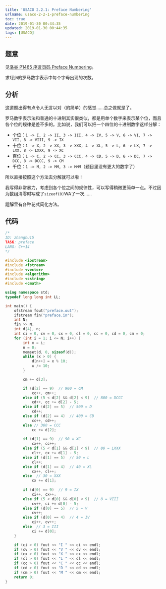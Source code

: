 ```yaml
---
title: 'USACO 2.2.1: Preface Numbering'
urlname: usaco-2-2-1-preface-numbering
toc: true
date: 2019-01-30 00:44:35
updated: 2019-01-30 00:44:35
tags: [USACO]
---
```


## 题意

见[洛谷 P1465 序言页码 Preface Numbering](https://www.luogu.org/problemnew/show/P1465)。

求1到`N`的罗马数字表示中每个字母出现的次数。

## 分析

这道题出得有点令人无言以对（的简单）的感觉……总之做就是了。

罗马数字表示法和普通的十进制其实很类似，都是用单个数字来表示某个位，而且各个位的规律是差不多的。比如说，我们可以把一个四位的十进制数字这样分解：

* 个位：`1 -> I, 2 -> II, 3 -> III, 4 -> IV, 5 -> V, 6 -> VI, 7 -> VII, 8 -> VIII, 9 -> IX`
* 十位：`1 -> X, 2 -> XX, 3 -> XXX, 4 -> XL, 5 -> L, 6 -> LX, 7 -> LXX, 8 -> LXXX, 9 -> XC`
* 百位：`1 -> C, 2 -> CC, 3 -> CCC, 4 -> CD, 5 -> D, 6 -> DC, 7 -> DCC, 8 -> DCCC, 9 -> CM`
* 千位：`1 -> M, 2 -> MM, 3 -> MMM`（题目里没有更大的数字了）

所以直接按照这个方法去分解就可以啦！

我写得非常暴力，考虑到各个位之间的规律性，可以写得稍微更简单一点。不过因为数组清零时写成了`sizeof(0)`WA了一次……

题解里有各种花式简化方法。

## 代码

```cpp
/*
ID: zhanghu15
TASK: preface
LANG: C++14
*/

#include <iostream>
#include <fstream>
#include <vector>
#include <algorithm>
#include <cstring>
#include <cmath>

using namespace std;
typedef long long int LL;

int main() {
    ofstream fout("preface.out");
    ifstream fin("preface.in");
    int N;
    fin >> N;
    int d[4], n;
    int ci = 0, cv = 0, cx = 0, cl = 0, cc = 0, cd = 0, cm = 0;
    for (int i = 1; i <= N; i++) {
        int x = i;
        n = 0;
        memset(d, 0, sizeof(d));
        while (x > 0) {
            d[n++] = x % 10;
            x /= 10;
        }

        cm += d[3];

        if (d[2] == 9)  // 900 = CM
            cc++, cm++;
        else if (5 < d[2] && d[2] < 9)  // 800 = DCCC
            cd++, cc += d[2] - 5;
        else if (d[2] == 5)  // 500 = D
            cd++;
        else if (d[2] == 4)  // 400 = CD
            cc++, cd++;
        else // 300 = CCC
            cc += d[2];
        
        if (d[1] == 9)  // 90 = XC
            cx++, cc++;
        else if (5 < d[1] && d[1] < 9)  // 80 = LXXX
            cl++, cx += d[1] - 5;
        else if (d[1] == 5)  // 50 = L
            cl++;
        else if (d[1] == 4)  // 40 = XL
            cx++, cl++;
        else  // 30 = XXX
            cx += d[1];
        
        if (d[0] == 9)  // 9 = IX
            ci++, cx++;
        else if (5 < d[0] && d[0] < 9)  // 8 = VIII
            cv++, ci += d[0] - 5;
        else if (d[0] == 5)  // 5 = V
            cv++;
        else if (d[0] == 4)  // 4 = IV
            ci++, cv++;
        else  // 3 = III
            ci += d[0];
    }

    if (ci > 0) fout << "I " << ci << endl;
    if (cv > 0) fout << "V " << cv << endl;
    if (cx > 0) fout << "X " << cx << endl;
    if (cl > 0) fout << "L " << cl << endl;
    if (cc > 0) fout << "C " << cc << endl;
    if (cd > 0) fout << "D " << cd << endl;
    if (cm > 0) fout << "M " << cm << endl;
    return 0;
}
```